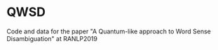 # QWSD
Code and data for the paper "A Quantum-like approach to Word Sense Disambiguation" at RANLP2019
